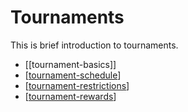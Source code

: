 # Tournaments

This is brief introduction to tournaments.

- [[tournament-basics]]
- [[tournament-schedule]]
- [[tournament-restrictions]]
- [[tournament-rewards]]

[//begin]: # "Autogenerated link references for markdown compatibility"
[tournament-schedule]: tournament-schedule "Tournament Schedule"
[tournament-restrictions]: tournament-restrictions "Tournament Restrictions"
[tournament-rewards]: tournament-rewards "Tournament Rewards"
[//end]: # "Autogenerated link references"